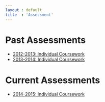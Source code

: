 ```yaml
---
layout : default
title  : 'Assessment'
---
```


# Past Assessments

- [2012-2013: Individual Coursework]({{site.baseurl}}/Assessment/IndividualCoursework/2012-2013)
- [2013-2014: Individual Coursework]({{site.baseurl}}/Assessment/IndividualCoursework/2013-2014)

# Current Assessments

- [2014-2015: Individual Coursework]({{site.baseurl}}/Assessment/IndividualCoursework/2014-2015)
